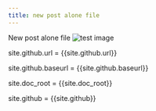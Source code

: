 ```yaml
---
title: new post alone file
---
```


New post alone file
![test image]({{site.doc_root}}/_posts/2020-06-06-test/pic.jpg)

site.github.url = {{site.github.url}}

site.github.baseurl = {{site.github.baseurl}}

site.doc_root = {{site.doc_root}}

site.github = {{site.github}}
